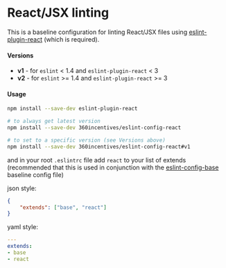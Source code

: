 # React/JSX linting

This is a baseline configuration for linting React/JSX files using [eslint-plugin-react](https://github.com/yannickcr/eslint-plugin-react) (which is required).

#### Versions

  - __v1__ - for `eslint` < 1.4 and `eslint-plugin-react` < 3
  - __v2__ - for `eslint` >= 1.4 and `eslint-plugin-react` >= 3


#### Usage

```sh
npm install --save-dev eslint-plugin-react

# to always get latest version
npm install --save-dev 360incentives/eslint-config-react

# to set to a specific version (see Versions above)
npm install --save-dev 360incentives/eslint-config-react#v1

```

and in your root `.eslintrc` file add `react` to your list of extends (recommended that this is used in conjunction with the [eslint-config-base](https://github.com/360incentives/eslint-config-base) baseline config file)

json style:
```json
{
    "extends": ["base", "react"]
}
```

yaml style:
```yaml
---
extends:
- base
- react
```
